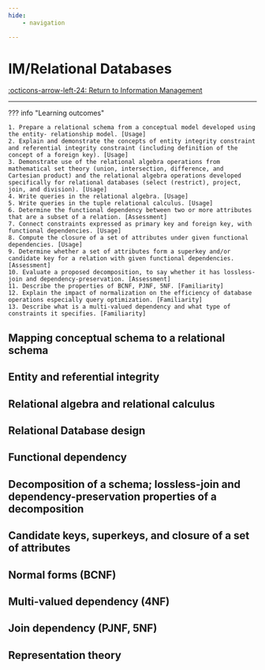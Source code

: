 ```yaml
---
hide:
    - navigation

---
```


# IM/Relational Databases

[:octicons-arrow-left-24: Return to Information Management](/Bodies-of-Knowledge/Information-Management/)

---

??? info "Learning outcomes"

    1. Prepare a relational schema from a conceptual model developed using the entity- relationship model. [Usage]
    2. Explain and demonstrate the concepts of entity integrity constraint and referential integrity constraint (including definition of the concept of a foreign key). [Usage]
    3. Demonstrate use of the relational algebra operations from mathematical set theory (union, intersection, difference, and Cartesian product) and the relational algebra operations developed specifically for relational databases (select (restrict), project, join, and division). [Usage]
    4. Write queries in the relational algebra. [Usage]
    5. Write queries in the tuple relational calculus. [Usage]
    6. Determine the functional dependency between two or more attributes that are a subset of a relation. [Assessment]
    7. Connect constraints expressed as primary key and foreign key, with functional dependencies. [Usage]
    8. Compute the closure of a set of attributes under given functional dependencies. [Usage]
    9. Determine whether a set of attributes form a superkey and/or candidate key for a relation with given functional dependencies. [Assessment]
    10. Evaluate a proposed decomposition, to say whether it has lossless-join and dependency-preservation. [Assessment]
    11. Describe the properties of BCNF, PJNF, 5NF. [Familiarity]
    12. Explain the impact of normalization on the efficiency of database operations especially query optimization. [Familiarity]
    13. Describe what is a multi-valued dependency and what type of constraints it specifies. [Familiarity]

## Mapping conceptual schema to a relational schema

## Entity and referential integrity

## Relational algebra and relational calculus

## Relational Database design

## Functional dependency

## Decomposition of a schema; lossless-join and dependency-preservation properties of a decomposition

## Candidate keys, superkeys, and closure of a set of attributes

## Normal forms (BCNF)

## Multi-valued dependency (4NF)

## Join dependency (PJNF, 5NF)

## Representation theory
